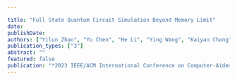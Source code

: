 ```yaml
---

title: "Full State Quantum Circuit Simulation Beyond Memory Limit"
date: 
publishDate:  
authors: ["Yilun Zhao", "Yu Chen", "He Li", "Ying Wang", "Kaiyan Chang", "Bingmeng Wang", "Bing Li", "Yinhe Han"]
publication_types: ["3"]
abstract: ""
featured: false
publication: "*2023 IEEE/ACM International Conference on Computer-Aided Design (ICCAD)*"
---
```



